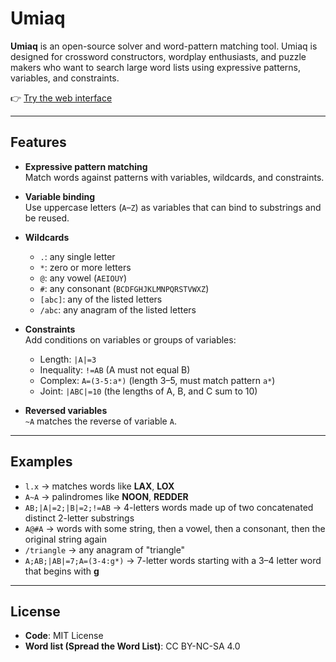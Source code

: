 # Umiaq

**Umiaq** is an open-source solver and word-pattern matching tool.
Umiaq is designed for crossword constructors, wordplay enthusiasts, and puzzle makers who want to search large word lists using expressive patterns, variables, and constraints.

👉 [Try the web interface](https://crossword-nexus.github.io/umiaq-rust/)

---

## Features

- **Expressive pattern matching**  
  Match words against patterns with variables, wildcards, and constraints.

- **Variable binding**  
  Use uppercase letters (`A`–`Z`) as variables that can bind to substrings and be reused.

- **Wildcards**
  - `.`: any single letter
  - `*`: zero or more letters
  - `@`: any vowel (`AEIOUY`)
  - `#`: any consonant (`BCDFGHJKLMNPQRSTVWXZ`)
  - `[abc]`: any of the listed letters
  - `/abc`: any anagram of the listed letters

- **Constraints**  
  Add conditions on variables or groups of variables:
  - Length: `|A|=3`
  - Inequality: `!=AB` (A must not equal B)
  - Complex: `A=(3-5:a*)` (length 3–5, must match pattern `a*`)
  - Joint: `|ABC|=10` (the lengths of A, B, and C sum to 10)

- **Reversed variables**  
  `~A` matches the reverse of variable `A`.

---

## Examples

- `l.x` → matches words like **LAX**, **LOX**
- `A~A` → palindromes like **NOON**, **REDDER**
- `AB;|A|=2;|B|=2;!=AB` → 4-letters words made up of two concatenated distinct 2-letter substrings
- `A@#A` → words with some string, then a vowel, then a consonant, then the original string again
- `/triangle` → any anagram of "triangle"
- `A;AB;|AB|=7;A=(3-4:g*)` → 7-letter words starting with a 3–4 letter word that begins with **g**

---

## License

- **Code**: MIT License
- **Word list (Spread the Word List)**: CC BY-NC-SA 4.0  

